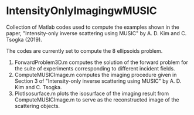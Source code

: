 # IntensityOnlyImagingwMUSIC
Collection of Matlab codes used to compute the examples shown in the paper, "Intensity-only inverse scattering using MUSIC" by A. D. Kim and C. Tsogka (2019).

The codes are currently set to compute the 8 ellipsoids problem.
1. ForwardProblem3D.m computes the solution of the forward problem for the suite of experiments corresponding to different incident fields.
2. ComputeMUSICImage.m computes the imaging procedure given in Section 3 of "Intensity-only inverse scattering using MUSIC" by A. D. Kim and C. Tsogka.
3. PlotIsosurface.m plots the isosurface of the imaging result from ComputeMUSICImage.m to serve as the reconstructed image of the scattering objects.
